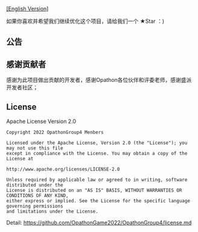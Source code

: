 
[[English Version]](readme.en.md)
 
如果你喜欢并希望我们继续优化这个项目，请给我们一个 ★Star ：)

## 公告


## 感谢贡献者

感谢为此项目做出贡献的开发者，感谢Opathon各位伙伴和评委老师，感谢盛派开发者社区；
 
## License

Apache License Version 2.0

```
Copyright 2022 OpathonGroup4 Menbers

Licensed under the Apache License, Version 2.0 (the "License"); you may not use this file 
except in compliance with the License. You may obtain a copy of the License at

http://www.apache.org/licenses/LICENSE-2.0

Unless required by applicable law or agreed to in writing, software distributed under the 
License is distributed on an "AS IS" BASIS, WITHOUT WARRANTIES OR CONDITIONS OF ANY KIND, 
either express or implied. See the License for the specific language governing permissions 
and limitations under the License.
```
Detail: https://github.com/OpathonGame2022/OpathonGroup4/license.md
